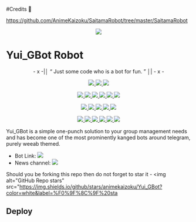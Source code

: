 #Credits 📍

https://github.com/AnimeKaizoku/SaitamaRobot/tree/master/SaitamaRobot





<p align="center">
  <img src="https://wallpaperscave.com/images/original/18/04-25/anime-one-punch-man-#4886.jpg">
</p>

# Yui_GBot Robot 

<p align="center">
- x -|│  “	Just some code who is a bot for fun. ”  │| - x -
</p>

<p align="center">
<a href="https://app.codacy.com/gh/AnimeKaizoku/Yui_GBot?utm_source=github.com&utm_medium=referral&utm_content=AnimeKaizoku/Yui_GBot&utm_campaign=Badge_Grade_Settings" alt="Codacy Badge">
<img src="https://api.codacy.com/project/badge/Grade/6141417ceaf84545bab6bd671503df51" /> </a>
<a href="https://github.com/AnimeKaizoku/Yui_GBot" alt="Libraries.io dependency status for GitHub repo"> <img src="https://img.shields.io/librariesio/github/animekaizoku/Yui_GBot" /> </a>
<a href="http://hits.dwyl.com/animekaizoku/Yui_GBot" alt="HitCount"> <img src="http://hits.dwyl.com/animekaizoku/Yui_GBot.svg" /> </a>
</p>
<p align="center">
<a href="https://github.com/AnimeKaizoku/Yui_GBot" alt="GitHub closed issues"> <img src="https://img.shields.io/github/issues-closed-raw/animekaizoku/Yui_GBot?style=flat&logo=github&color=success" /> </a>
<a href="https://github.com/AnimeKaizoku/Yui_GBot" alt="GitHub commit activity"> <img src="https://img.shields.io/github/commit-activity/m/animekaizoku/Yui_GBot" /> </a>
<a href="https://github.com/AnimeKaizoku/Yui_GBot/graphs/contributors" alt="GitHub contributors"> <img src="https://img.shields.io/github/contributors/animekaizoku/Yui_GBot?style=flat&logo=github" /> </a>
<a href="https://github.com/AnimeKaizoku/Yui_GBot/network/members" alt="GitHub forks"> <img src="https://img.shields.io/github/forks/AnimeKaizoku/Yui_GBot?label=Forks&logo=github" /> </a>
<a href="https://github.com/AnimeKaizoku/Yui_GBot" alt="GitHub closed pull requests"> <img src="https://img.shields.io/github/issues-pr-closed-raw/animekaizoku/Yui_GBot?color=success" /> </a>
<a href="https://github.com/AnimeKaizoku/Yui_GBot" alt="GitHub issues"> <img src="https://img.shields.io/github/issues-raw/animekaizoku/Yui_GBot?style=flat&logo=github&color=yellow" /> </a>
</p>
<p align="center">
<a href="https://github.com/AnimeKaizoku/Yui_GBot" alt="GitHub release (latest by date including pre-releases)"> <img src="https://img.shields.io/github/v/release/animekaizoku/Yui_GBot?include_prereleases?style=flat&logo=github" /> </a>
<a href="https://www.python.org/" alt="made-with-python"> <img src="https://img.shields.io/badge/Made%20with-Python-1f425f.svg?style=flat&logo=python&color=blue" /> </a>
<a href="https://github.com/AnimeKaizoku/Yui_GBot" alt="Docker!"> <img src="https://aleen42.github.io/badges/src/docker.svg" /> </a>
<a href="https://github.com/AnimeKaizoku/Yui_GBot" alt="GitHub repo size"> <img src="https://img.shields.io/github/repo-size/animekaizoku/Yui_GBot" /> </a>
<a href="https://github.com/AnimeKaizoku/Yui_GBot/blob/master/LICENSE" alt="GPLv3 license"> <img src="https://img.shields.io/badge/License-GPLv3-blue.svg" /> </a>
</p>
<p align="center">
<a href="https://ko-fi.com/sawada" alt="Donate!"> <img src="https://aleen42.github.io/badges/src/paypal.svg" /> </a>
<a href="https://t.me/OnePunchUpdates" alt="Telegram!"> <img src="https://aleen42.github.io/badges/src/telegram.svg" /> </a>
<a href="https://discord.animekaizoku.com" alt="Discord"> <img src="https://img.shields.io/discord/465068856692441090?style=flat&logo=discord&color=blue" /> </a>
<a href="" alt="AnimeKaizoku"> <img src="https://img.shields.io/badge/Built%20by-Kaizoku-blue" /> </a>
<a href="https://github.com/AnimeKaizoku/Yui_GBot/graphs/commit-activity" alt="Maintenance"> <img src="https://img.shields.io/badge/Maintained%3F-yes-green.svg" /> </a>
<a href="https://makeapullrequest.com" alt="PRs Welcome"> <img src="https://img.shields.io/badge/PRs-welcome-brightgreen.svg?style=flat-square" /> </a>
</p>



Yui_GBot is a simple one-punch solution to your group management needs and has become one of the most prominently kanged bots around telegram, purely weeab themed.

* Bot Link:  <a href="https://t.me/Yui_GBot" alt="Yui_GBot Robot"> <img src="https://img.shields.io/badge/%F0%9F%A4%96%20-Yui_GBot-blue" /> </a>
* News channel: <a  href="https://t.me/OnePunchUpdates" alt="One Punch Updates"> <img  src="https://img.shields.io/badge/%F0%9F%92%A1-One%20Punch%20Updates-9cf" /> </a>

Should you be forking this repo then do not forget to star it - <img alt="GitHub Repo stars" src="https://img.shields.io/github/stars/animekaizoku/Yui_GBot?color=white&label=%F0%9F%8C%9F%20sta






## Deploy 
